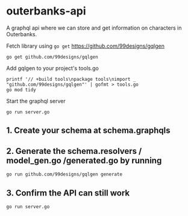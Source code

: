 # outerbanks-api
A graphql api where we can store and get information on characters in Outerbanks.

Fetch library using `go get`
https://github.com/99designs/gqlgen

```go get github.com/99designs/gqlgen```

Add gqlgen to your project's tools.go
```
printf '// +build tools\npackage tools\nimport _ "github.com/99designs/gqlgen"' | gofmt > tools.go
go mod tidy
```

Start the graphql server
```
go run server.go
```


## 1. Create your schema at schema.graphqls

## 2. Generate the schema.resolvers / model_gen.go  /generated.go by running 
`go run github.com/99designs/gqlgen generate`

## 3. Confirm the API can still work
`go run server.go`